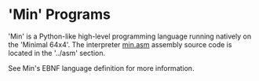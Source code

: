 # 'Min' Programs

'Min' is a Python-like high-level programming language running natively on the 'Minimal 64x4'.
The interpreter [min.asm](../asm/min.asm) assembly source code is located in the '../asm' section.

See Min's EBNF language definition for more information.
